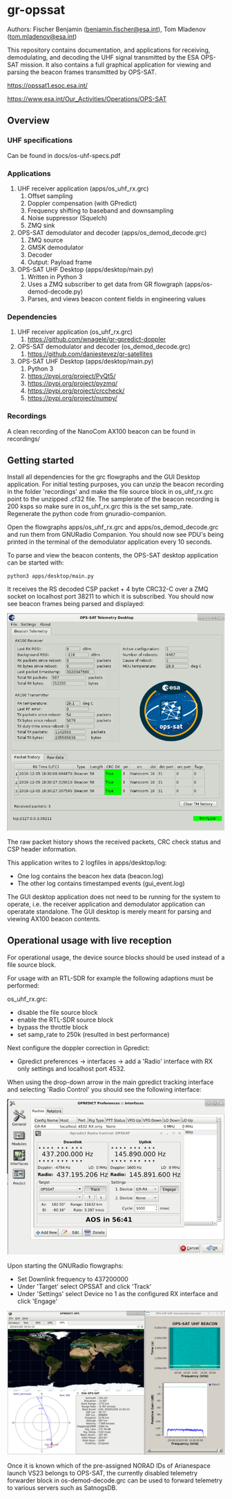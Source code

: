 # gr-opssat

Authors: Fischer Benjamin (benjamin.fischer@esa.int), Tom Mladenov (tom.mladenov@esa.int)

This repository contains documentation, and applications for receiving, demodulating, and decoding the UHF signal transmitted by the ESA OPS-SAT mission. It also contains a full graphical application for viewing and parsing the beacon frames transmitted by OPS-SAT.

https://opssat1.esoc.esa.int/

https://www.esa.int/Our_Activities/Operations/OPS-SAT

## Overview

### UHF specifications
Can be found in docs/os-uhf-specs.pdf

### Applications
1. UHF receiver application (apps/os_uhf_rx.grc)
    1. Offset sampling
    2. Doppler compensation (with GPredict)
    3. Frequency shifting to baseband and downsampling
    5. Noise suppressor (Squelch)
    4. ZMQ sink
2. OPS-SAT demodulator and decoder (apps/os_demod_decode.grc)
    1. ZMQ source
    2. GMSK demodulator
    3. Decoder
    5. Output: Payload frame
3. OPS-SAT UHF Desktop (apps/desktop/main.py)
    1. Written in Python 3
    2. Uses a ZMQ subscriber to get data from GR flowgraph (apps/os-demod-decode.py)
    3. Parses, and views beacon content fields in engineering values
    
### Dependencies
1. UHF receiver application (os_uhf_rx.grc)
    1. https://github.com/wnagele/gr-gpredict-doppler
2. OPS-SAT demodulator and decoder (os_demod_decode.grc)
    1. https://github.com/daniestevez/gr-satellites
3. OPS-SAT UHF Desktop (apps/desktop/main.py)
    1. Python 3
    1. https://pypi.org/project/PyQt5/
    2. https://pypi.org/project/pyzmq/
    3. https://pypi.org/project/crccheck/
    4. https://pypi.org/project/numpy/
    
### Recordings
A clean recording of the NanoCom AX100 beacon can be found in recordings/


## Getting started

Install all dependencies for the grc flowgraphs and the GUI Desktop application.
For initial testing purposes, you can unzip the beacon recording in the folder 'recordings' and make the file source block in os_uhf_rx.grc point to the
unzipped .cf32 file. The samplerate of the beacon recording is 200 ksps so make sure in os_uhf_rx.grc this is the set samp_rate. Regenerate the python code from gnuradio-companion.

Open the flowgraphs apps/os_uhf_rx.grc and apps/os_demod_decode.grc and run them from GNURadio Companion.
You should now see PDU's being printed in the terminal of the demodulator application every 10 seconds.

To parse and view the beacon contents, the OPS-SAT desktop application can be started with:
```
python3 apps/desktop/main.py
```

It receives the RS decoded CSP packet + 4 byte CRC32-C over a ZMQ socket on localhost port 38211 to which it is subscribed.
You should now see beacon frames being parsed and displayed:

![screenshot](images/opssat_desktop.png)

The raw packet history shows the received packets, CRC check status and CSP header information.

This application writes to 2 logfiles in apps/desktop/log:
* One log contains the beacon hex data (beacon.log)
* The other log contains timestamped events (gui_event.log)

The GUI desktop application does not need to be running for the system to operate, i.e. the receiver application and demodulator application can operatate standalone. The GUI desktop is merely meant for parsing and viewing AX100 beacon contents.


## Operational usage with live reception
For operational usage, the device source blocks should be used instead of a file source block.

For usage with an RTL-SDR for example the following adaptions must be performed:

os_uhf_rx.grc:
* disable the file source block
* enable the RTL-SDR source block
* bypass the throttle block
* set samp_rate to 250k (resulted in best performance)


Next configure the doppler correction in Gpredict:
* Gpredict preferences -> interfaces -> add a 'Radio' interface with RX only settings and localhost port 4532.

When using the drop-down arrow in the main gpredict tracking interface and selecting 'Radio Control' you should see the following interface:

![screenshot](images/gpredict_doppler.png)

Upon starting the GNURadio flowgraphs:
* Set Downlink frequency to 437200000
* Under 'Target' select OPSSAT and click 'Track'
* Under 'Settings' select Device no 1 as the configured RX interface and click 'Engage'

![screenshot](images/opssat_tracking.png)

Once it is known which of the pre-assigned NORAD IDs of Arianespace launch VS23 belongs to OPS-SAT, the currently disabled
telemetry forwarder block in os-demod-decode.grc can be used to forward telemetry to various servers such as SatnogsDB.






